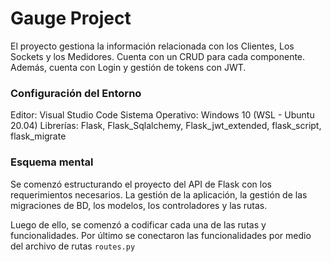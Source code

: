 # Gauge Project

El proyecto gestiona la información relacionada con los Clientes, Los Sockets y los Medidores. Cuenta con un CRUD para cada componente. Además, cuenta con Login y gestión de tokens con JWT.


### Configuración del Entorno

Editor: Visual Studio Code
Sistema Operativo: Windows 10 (WSL - Ubuntu 20.04)
Librerías: Flask, Flask_Sqlalchemy, Flask_jwt_extended, flask_script, flask_migrate


### Esquema mental

Se comenzó estructurando el proyecto del API de Flask con los requerimientos necesarios. La gestión de la aplicación, la gestión de las migraciones de BD, los modelos, los controladores y las rutas.

Luego de ello, se comenzó a codificar cada una de las rutas y funcionalidades. Por último se conectaron las funcionalidades por medio del archivo de rutas `routes.py`